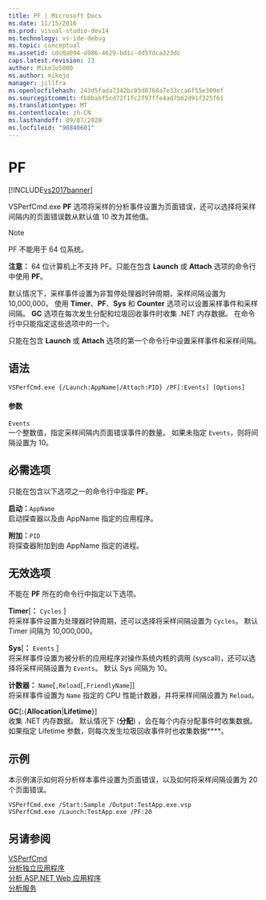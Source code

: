 ```yaml
---
title: PF | Microsoft Docs
ms.date: 11/15/2016
ms.prod: visual-studio-dev14
ms.technology: vs-ide-debug
ms.topic: conceptual
ms.assetid: cdc0a094-a986-4629-bd1c-dd5fdca323dc
caps.latest.revision: 13
author: MikeJo5000
ms.author: mikejo
manager: jillfra
ms.openlocfilehash: 243d5fada7342bc05d8768a7e33cca6f55e309ef
ms.sourcegitcommit: fb8babf5cd72f1fc2f97ffe4ad7b62d91f325f61
ms.translationtype: MT
ms.contentlocale: zh-CN
ms.lasthandoff: 09/07/2020
ms.locfileid: "90840601"
---
```

# <a name="pf"></a>PF
[!INCLUDE[vs2017banner](../includes/vs2017banner.md)]

VSPerfCmd.exe **PF** 选项将采样的分析事件设置为页面错误，还可以选择将采样间隔内的页面错误数从默认值 10 改为其他值。  
  
> [!NOTE]
> PF 不能用于 64 位系统。  
  
 **注意：** 64 位计算机上不支持 PF。只能在包含 **Launch** 或 **Attach** 选项的命令行中使用 **PF**。  
  
 默认情况下，采样事件设置为非暂停处理器时钟周期，采样间隔设置为 10,000,000。 使用 **Timer**、**PF**、**Sys** 和 **Counter** 选项可以设置采样事件和采样间隔。 **GC** 选项在每次发生分配和垃圾回收事件时收集 .NET 内存数据。 在命令行中只能指定这些选项中的一个。  
  
 只能在包含 **Launch** 或 **Attach** 选项的第一个命令行中设置采样事件和采样间隔。  
  
## <a name="syntax"></a>语法  
  
```  
VSPerfCmd.exe {/Launch:AppName|/Attach:PID} /PF[:Events] [Options]  
```  
  
#### <a name="parameters"></a>参数  
 `Events`  
 一个整数值，指定采样间隔内页面错误事件的数量。 如果未指定 `Events`，则将间隔设置为 10。  
  
## <a name="required-options"></a>必需选项  
 只能在包含以下选项之一的命令行中指定 **PF**。  
  
 **启动：**`AppName`  
 启动探查器以及由 AppName 指定的应用程序。  
  
 **附加：**`PID`  
 将探查器附加到由 AppName 指定的进程。  
  
## <a name="invalid-options"></a>无效选项  
 不能在 **PF** 所在的命令行中指定以下选项。  
  
 **Timer**[**：** `Cycles` ]  
 将采样事件设置为处理器时钟周期，还可以选择将采样间隔设置为 `Cycles`。 默认 Timer 间隔为 10,000,000。  
  
 **Sys**[**：** `Events` ]  
 将采样事件设置为被分析的应用程序对操作系统内核的调用 (syscall)，还可以选择将采样间隔设置为 `Events`。 默认 Sys 间隔为 10。  
  
 **计数器：** `Name`[`,Reload`[`,FriendlyName`]]  
 将采样事件设置为 `Name` 指定的 CPU 性能计数器，并将采样间隔设置为 `Reload`。  
  
 **GC**[**:**{**Allocation**&#124;**Lifetime**}]  
 收集 .NET 内存数据。 默认情况下 (**分配**) ，会在每个内存分配事件时收集数据。 如果指定 Lifetime 参数，则每次发生垃圾回收事件时也收集数据****。  
  
## <a name="example"></a>示例  
 本示例演示如何将分析样本事件设置为页面错误，以及如何将采样间隔设置为 20 个页面错误。  
  
```  
VSPerfCmd.exe /Start:Sample /Output:TestApp.exe.vsp  
VSPerfCmd.exe /Launch:TestApp.exe /PF:20  
```  
  
## <a name="see-also"></a>另请参阅  
 [VSPerfCmd](../profiling/vsperfcmd.md)   
 [分析独立应用程序](../profiling/command-line-profiling-of-stand-alone-applications.md)   
 [分析 ASP.NET Web 应用程序](../profiling/command-line-profiling-of-aspnet-web-applications.md)   
 [分析服务](../profiling/command-line-profiling-of-services.md)
